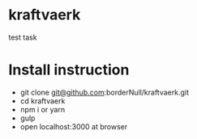 # kraftvaerk
test task

# Install instruction

* git clone git@github.com:borderNull/kraftvaerk.git
* cd kraftvaerk 
* npm i or yarn
* gulp
* open localhost:3000 at browser 
